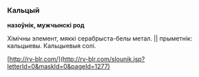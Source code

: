 ### Кальцый
**назоўнік, мужчынскі род**

Хімічны элемент, мяккі серабрыста-белы метал. || прыметнік: кальцыевы. Кальцыевыя солі.

<a rel="author">[http://rv-blr.com/](http://rv-blr.com/slounik.jsp?letterId=0&maskId=0&pageId=1277)</a>
